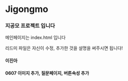 # Jigongmo
<h3> 지공모 프로젝트 입니다 </h3>
<p> 메인페이지는 index.html 입니다 </p>
<p> 리드미 파일은 자신이 수정, 추가한 것을 설명을 써주시면 됩니다! </P>

<h4> 이진아 <h4>
<p>0607 이미지 추가, 질문페이지, 버튼속성 추가</p>